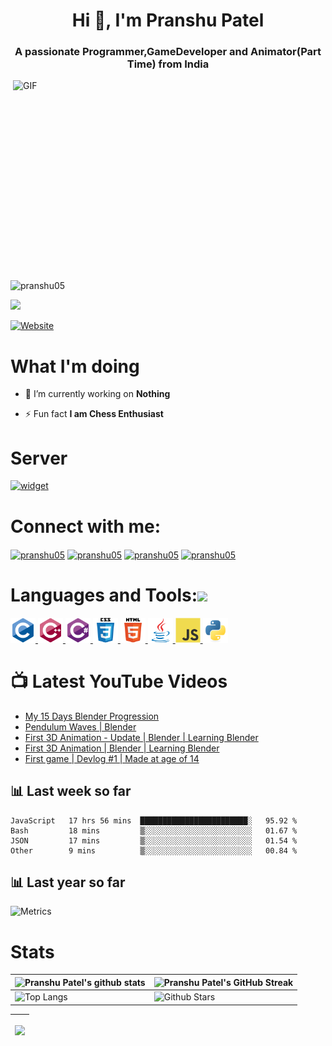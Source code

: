 <h1 align="center">Hi 👋, I'm Pranshu Patel</h1>
<h3 align="center">A passionate Programmer,GameDeveloper and Animator(Part Time) from India</h3>
<img align="right" alt="GIF" src="https://github.com/pranshu05/pranshu05/blob/main/coding-typing.gif" width="500" height="320" />
<p align="left"> <img src="https://komarev.com/ghpvc/?username=pranshu05&label=Profile%20views&color=0e75b6" alt="pranshu05" /> </p>
<p><a href="https://pranshu05.github.io"><img src="https://forthebadge.com/images/featured/featured-built-with-love.svg"/></p></a>


[![Website](https://img.shields.io/website?label=Youngcoder&style=for-the-badge&url=https%3A%2F%2Fpranshu05.github.io)](https://pranshu05.github.io)


# What I'm doing

- 🔭 I’m currently working on **Nothing**

- ⚡ Fun fact **I am Chess Enthusiast**

# Server
[![widget](https://invidget.switchblade.xyz/CVyx9qyYPF)](https://discord.gg/CVyx9qyYPF)

# Connect with me:

<p align="left">
<a href="https://codepen.io/pranshu05" target="blank"><img align="center" src="https://raw.githubusercontent.com/rahuldkjain/github-profile-readme-generator/master/src/images/icons/Social/codepen.svg" alt="pranshu05" height="30" width="40" /></a>
<a href="https://dev.to/pranshu05" target="blank"><img align="center" src="https://raw.githubusercontent.com/rahuldkjain/github-profile-readme-generator/master/src/images/icons/Social/devto.svg" alt="pranshu05" height="30" width="40" /></a>
<a href="https://linkedin.com/in/pranshu05" target="blank"><img align="center" src="https://raw.githubusercontent.com/rahuldkjain/github-profile-readme-generator/master/src/images/icons/Social/linked-in-alt.svg" alt="pranshu05" height="30" width="40" /></a>
<a href="https://www.youtube.com/channel/UCvxmP7_IDK5vPrCuNOLj_ag" target="blank"><img align="center" src="https://raw.githubusercontent.com/rahuldkjain/github-profile-readme-generator/master/src/images/icons/Social/youtube.svg" alt="pranshu05" height="30" width="40" /></a>
</p>

# Languages and Tools:<img src = "https://media2.giphy.com/media/QssGEmpkyEOhBCb7e1/giphy.gif?cid=ecf05e47a0n3gi1bfqntqmob8g9aid1oyj2wr3ds3mg700bl&rid=giphy.gif" width = 32px> </h2>

<p align="left"> <a href="https://www.cprogramming.com/" target="_blank" rel="noreferrer"> <img src="https://raw.githubusercontent.com/devicons/devicon/master/icons/c/c-original.svg" alt="c" width="40" height="40"/> </a> <a href="https://www.w3schools.com/cpp/" target="_blank" rel="noreferrer"> <img src="https://raw.githubusercontent.com/devicons/devicon/master/icons/cplusplus/cplusplus-original.svg" alt="cplusplus" width="40" height="40"/> </a> <a href="https://www.w3schools.com/cs/" target="_blank" rel="noreferrer"> <img src="https://raw.githubusercontent.com/devicons/devicon/master/icons/csharp/csharp-original.svg" alt="csharp" width="40" height="40"/> </a> <a href="https://www.w3schools.com/css/" target="_blank" rel="noreferrer"> <img src="https://raw.githubusercontent.com/devicons/devicon/master/icons/css3/css3-original-wordmark.svg" alt="css3" width="40" height="40"/> </a> <a href="https://www.w3.org/html/" target="_blank" rel="noreferrer"> <img src="https://raw.githubusercontent.com/devicons/devicon/master/icons/html5/html5-original-wordmark.svg" alt="html5" width="40" height="40"/> </a> <a href="https://www.java.com" target="_blank" rel="noreferrer"> <img src="https://raw.githubusercontent.com/devicons/devicon/master/icons/java/java-original.svg" alt="java" width="40" height="40"/> </a> <a href="https://developer.mozilla.org/en-US/docs/Web/JavaScript" target="_blank" rel="noreferrer"> <img src="https://raw.githubusercontent.com/devicons/devicon/master/icons/javascript/javascript-original.svg" alt="javascript" width="40" height="40"/> </a> <a href="https://www.python.org" target="_blank" rel="noreferrer"> <img src="https://raw.githubusercontent.com/devicons/devicon/master/icons/python/python-original.svg" alt="python" width="40" height="40"/> </a> </p>


# 📺 Latest YouTube Videos
<!-- YOUTUBE:START -->
- [My 15 Days Blender Progression](https://www.youtube.com/watch?v=N3KLYw2gjNs)
- [Pendulum Waves | Blender](https://www.youtube.com/watch?v=Z7iNiIMFzkM)
- [First 3D Animation - Update | Blender | Learning Blender](https://www.youtube.com/watch?v=JnQH41gab1U)
- [First 3D Animation | Blender | Learning Blender](https://www.youtube.com/watch?v=5clT9DouI-4)
- [First game | Devlog #1 |  Made at age of 14](https://www.youtube.com/watch?v=U8Iv8Pjg8Mo)
<!-- YOUTUBE:END -->

## 📊 Last week so far
<!--START_SECTION:waka-->
```text
JavaScript   17 hrs 56 mins  ████████████████████████░   95.92 % 
Bash         18 mins         ▒░░░░░░░░░░░░░░░░░░░░░░░░   01.67 % 
JSON         17 mins         ▒░░░░░░░░░░░░░░░░░░░░░░░░   01.54 % 
Other        9 mins          ▒░░░░░░░░░░░░░░░░░░░░░░░░   00.84 % 
```
<!--END_SECTION:waka-->

## 📊 Last year so far

![Metrics](https://metrics.lecoq.io/pranshu05?template=classic&base.community=0&base.repositories=0&isocalendar=1&projects=1&achievements=1&isocalendar.duration=full-year&projects.limit=4&projects.descriptions=true&achievements.threshold=C&achievements.secrets=true&achievements.display=detailed&achievements.limit=0&config.timezone=Asia%2FCalcutta)

# Stats

| ![Pranshu Patel's github stats](https://github-readme-stats.vercel.app/api?username=pranshu05&show_icons=true) | ![Pranshu Patel's GitHub Streak](https://github-readme-streak-stats.herokuapp.com/?user=pranshu05) |
| --- | --- |
| ![Top Langs](https://github-readme-stats.vercel.app/api/top-langs/?username=pranshu05) | ![Github Stars](https://github-readme-stats.vercel.app/api?username=pranshu05&show_icons=true&locale=en&count_private=true&hide_rank=true&custom_title=My%20GitHub%20Stats&disable_animations=true) |


| <p> <img src="https://github-profile-trophy.vercel.app/?username=pranshu05" /></p> |
| ------ |

